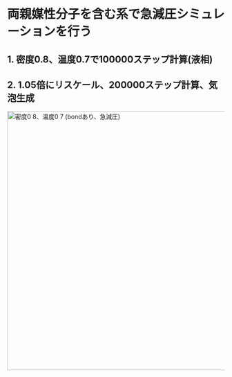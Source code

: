 # 両親媒性分子を含む系で急減圧シミュレーションを行う

## 1. 密度0.8、温度0.7で100000ステップ計算(液相)

## 2. 1.05倍にリスケール、200000ステップ計算、気泡生成


<img width="598" alt="密度0 8、温度0 7 (bondあり、急減圧)" src="https://user-images.githubusercontent.com/63585652/135127428-bbde0d13-8258-4bac-b4db-f660bb4dbcda.png">

